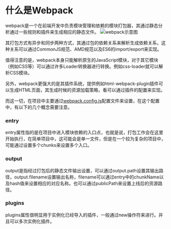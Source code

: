 # 什么是Webpack
webpack是一个在前端开发中负责模块管理和依赖的模块打包器，其通过静态分析通过一些规则和插件来生成相应的静态文件。
![webpack示意图](https://webpack.js.org/bf093af83ee5548ff10fef24927b7cd2.svg)

其打包方式有异步和同步两种方式，其通过包的依赖关系来解析生成依赖关系，这种关系可以通过CommonJS规范、AMD规范以及ES6的import/export来实现。

值得注意的是，webpack本身只能解析原生的JavaScript模块，对于其它模块（例如CSS等）可以通过许多Loader转换器进行转换。例如css-loader就可以解析CSS模块。

另外，webpack更强大的是其插件系统，提供例如html-webpack-plugin插件可以生成HTML页面，其生成时候的资源加载策略，看可以通过插件的配置来实现。

而这一切，在项目中主要通过[webpack.config.js](https://github.com/fanyj1994/learn-webpack/blob/master/webpack.config.js)配置文件来设置，在这个配置中，有以下的几个概念需要注意。

### entry
entry属性指的是在项目中进入模块依赖的入口点，也就是说，打包工作会在这里开始执行，在简单项目中，这可能会是单一文件，但是在一个较为复杂的项目中，可能通过设置多个chunks来设置多个入口。

### output
output是指经过打包后的静态文件输出设置，可以通过output.path设置其输出路径，output.filename设置输出名称，filename可以通过entry中的chunkName以及hash值来设置相应的对应名称。也可以通过publicPath来设置上线后的资源路径。

### plugins
plugins属性很明显用于实例化已经导入的插件，一般通过new操作符来进行。并且可以多次实例化插件。
